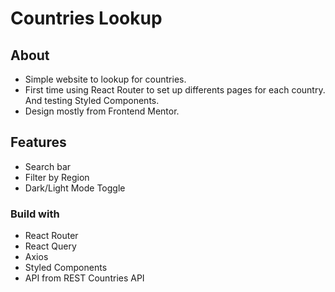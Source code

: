 
# Countries Lookup

## About

- Simple website to lookup for countries.
- First time using React Router to set up differents pages for each country. And testing Styled Components.
- Design mostly from Frontend Mentor.
## Features

- Search bar
- Filter by Region
- Dark/Light Mode Toggle


### Build with

- React Router
- React Query
- Axios
- Styled Components
- API from REST Countries API

